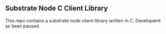 ## Substrate Node C Client Library
This repo contains a substrate node client library written in C. Developemt as been paused.

